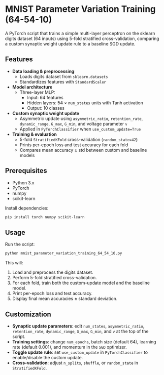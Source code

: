 # MNIST Parameter Variation Training (64-54-10)

A PyTorch script that trains a simple multi-layer perceptron on the sklearn digits dataset (64 inputs) using 5-fold stratified cross-validation, comparing a custom synaptic weight update rule to a baseline SGD update.

## Features

- **Data loading & preprocessing**  
  - Loads digits dataset from `sklearn.datasets`  
  - Standardizes features with `StandardScaler`
- **Model architecture**  
  - Three-layer MLP:  
    - Input: 64 features  
    - Hidden layers: 54 × `num_states` units with Tanh activation  
    - Output: 10 classes
- **Custom synaptic weight update**  
  - Asymmetric update using `asymmetric_ratio`, `retention_rate`, `dynamic_range`, `G_max`, `G_min`, and voltage parameter `v`  
  - Applied in `PyTorchClassifier` when `use_custom_update=True`
- **Training & evaluation**  
  - 5-fold `StratifiedKFold` cross-validation (`random_state=42`)  
  - Prints per-epoch loss and test accuracy for each fold  
  - Compares mean accuracy ± std between custom and baseline models

## Prerequisites

- Python 3.x  
- PyTorch  
- numpy  
- scikit-learn  

Install dependencies:
```bash
pip install torch numpy scikit-learn
````

## Usage

Run the script:

```bash
python mnist_parameter_variation_training_64_54_10.py
```

This will:

1. Load and preprocess the digits dataset.
2. Perform 5-fold stratified cross-validation.
3. For each fold, train both the custom-update model and the baseline model.
4. Print per-epoch loss and test accuracy.
5. Display final mean accuracies ± standard deviation.

## Customization

* **Synaptic update parameters**: edit `num_states`, `asymmetric_ratio`, `retention_rate`, `dynamic_range`, `G_max`, `G_min`, and `v` at the top of the script.
* **Training settings**: change `num_epochs`, batch size (default 64), learning rate (default 0.001), and momentum in the `SGD` optimizer.
* **Toggle update rule**: set `use_custom_update` in `PyTorchClassifier` to enable/disable the custom update.
* **Cross-validation**: adjust `n_splits`, `shuffle`, or `random_state` in `StratifiedKFold`.
